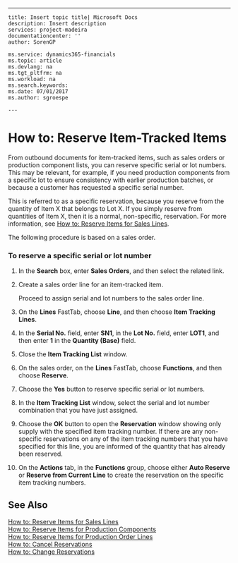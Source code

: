 ---
    title: Insert topic title| Microsoft Docs
    description: Insert description
    services: project-madeira
    documentationcenter: ''
    author: SorenGP

    ms.service: dynamics365-financials
    ms.topic: article
    ms.devlang: na
    ms.tgt_pltfrm: na
    ms.workload: na
    ms.search.keywords:
    ms.date: 07/01/2017
    ms.author: sgroespe

    ---
# How to: Reserve Item-Tracked Items
From outbound documents for item-tracked items, such as sales orders or production component lists, you can reserve specific serial or lot numbers. This may be relevant, for example, if you need production components from a specific lot to ensure consistency with earlier production batches, or because a customer has requested a specific serial number.  
  
 This is referred to as a specific reservation, because you reserve from the quantity of  Item X that belongs to Lot X. If you simply reserve from quantities of Item X, then it is a normal, non-specific, reservation. For more information, see [How to: Reserve Items for Sales Lines](../Sales/how-to-reserve-items-for-sales-lines.md).  
  
 The following procedure is based on a sales order.  
  
### To reserve a specific serial or lot number  
  
1.  In the **Search** box, enter **Sales Orders**, and then select the related link.  
  
2.  Create a sales order line for an item-tracked item.  
  
     Proceed to assign serial and lot numbers to the sales order line.  
  
3.  On the **Lines** FastTab, choose **Line**, and then choose **Item Tracking Lines**.  
  
4.  In the **Serial No.** field, enter **SN1**, in the **Lot No.** field, enter **LOT1**, and then enter **1** in the **Quantity \(Base\)** field.  
  
5.  Close the **Item Tracking List** window.  
  
6.  On the sales order, on the **Lines** FastTab, choose **Functions**, and then choose **Reserve**.  
  
7.  Choose the **Yes** button to reserve specific serial or lot numbers.  
  
8.  In the   **Item Tracking List** window, select the serial and lot number combination that you have just assigned.  
  
9. Choose the **OK** button to open the **Reservation** window showing only supply with the specified item tracking number. If there are any non-specific reservations on any of the item tracking numbers that you have specified for this line, you are informed of the quantity that has already been reserved.  
  
10. On the **Actions** tab, in the **Functions** group, choose either **Auto Reserve** or **Reserve from Current Line** to create the reservation on the specific item tracking numbers.  
  
## See Also  
 [How to: Reserve Items for Sales Lines](../Sales/how-to-reserve-items-for-sales-lines.md)   
 [How to: Reserve Items for Production Components](../OperationsPlanning/how-to-reserve-items-for-production-components.md)   
 [How to: Reserve Items for Production Order Lines](../Production/how-to-reserve-items-for-production-order-lines.md)   
 [How to: Cancel Reservations](../Sales/how-to-cancel-reservations.md)   
 [How to: Change Reservations](../Sales/how-to-change-reservations.md)